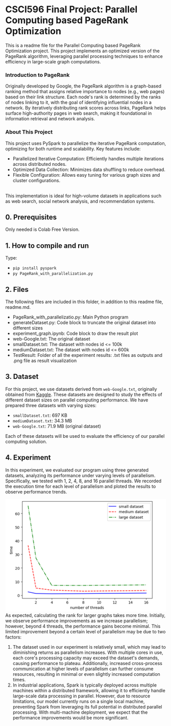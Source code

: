 # CSCI596 Final Project: Parallel Computing based PageRank Optimization
This is a readme file for the Parallel Computing based PageRank Optimization project. 
This project implements an optimized version of the PageRank algorithm, leveraging parallel processing techniques to enhance efficiency in large-scale graph computations.

### Introduction to PageRank
Originally developed by Google, the PageRank algorithm is a graph-based ranking method that assigns relative importance to nodes (e.g., web pages) based on their link structure. Each node's rank is determined by the ranks of nodes linking to it, with the goal of identifying influential nodes in a network. By iteratively distributing rank scores across links, PageRank helps surface high-authority pages in web search, making it foundational in information retrieval and network analysis.

### About This Project
This project uses PySpark to parallelize the iterative PageRank computation, optimizing for both runtime and scalability. Key features include:
* Parallelized Iterative Computation: Efficiently handles multiple iterations across distributed nodes.
* Optimized Data Collection: Minimizes data shuffling to reduce overhead.
* Flexible Configuration: Allows easy tuning for various graph sizes and cluster configurations.

<br> This implementation is ideal for high-volume datasets in applications such as web search, social network analysis, and recommendation systems. </br>

## 0. Prerequisites
Only needed is Colab Free Version.
## 1. How to compile and run
Type:
* `pip install pyspark`
* `py PageRank_with_parallelization.py`
## 2. Files
The following files are included in this folder, in addition to this readme
file, readme.md.
<ul>
<li>PageRank_with_parallelizatio.py: Main Python program</li>
<li>generateDataset.py: Code block to truncate the original dataset into different sizes</li>
<li>experiment_graph.ipynb: Code block to draw the result plot</li>
<li>web-Google.txt: The original dataset</li>
<li>smallDataset.txt: The dataset with nodes id <= 100k</li>
<li>mediumDataset.txt: The dataset with nodes id <= 600k</li>
<li>TestResult: Folder of all the experiment results: .txt files as outputs and .png file as result visualization</li>
</ul>

## 3. Dataset

For this project, we use datasets derived from `web-Google.txt`, originally obtained from [Kaggle](https://www.kaggle.com/code/wakkkka/homework-pagerank/input). These datasets are designed to study the effects of different dataset sizes on parallel computing performance. We have prepared three datasets with varying sizes:

* `smallDataset.txt`: 697 KB
* `mediumDataset.txt`: 34.3 MB
* `web-Google.txt`: 71.9 MB (original dataset)

Each of these datasets will be used to evaluate the efficiency of our parallel computing solution.

## 4. Experiment
In this experiment, we evaluated our program using three generated datasets, analyzing its performance under varying levels of parallelism. Specifically, we tested with 1, 2, 4, 8, and 16 parallel threads. We recorded the execution time for each level of parallelism and ploted the results to observe performance trends.<br>

![result visualization](./TestResult/result_img.png)
As expected, calculating the rank for larger graphs takes more time. Initially, we observe performance improvements as we increase parallelism; however, beyond 4 threads, the performance gains become minimal. This limited improvement beyond a certain level of parallelism may be due to two factors:
1. The dataset used in our experiment is relatively small, which may lead to diminishing returns as parallelism increases. With multiple cores in use, each core's processing capacity may exceed the dataset's demands, causing performance to plateau. Additionally, increased cross-process communication at higher levels of parallelism can further consume resources, resulting in minimal or even slightly increased computation times.
2. In industrial applications, Spark is typically deployed across multiple machines within a distributed framework, allowing it to efficiently handle large-scale data processing in parallel. However, due to resource limitations, our model currently runs on a single local machine, preventing Spark from leveraging its full potential in distributed parallel processing. With multi-machine deployment, we expect that the performance improvements would be more significant.

